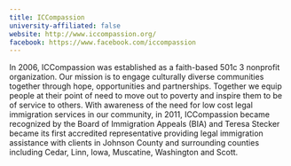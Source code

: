```yaml
---
title: ICCompassion
university-affiliated: false
website: http://www.iccompassion.org/
facebook: https://www.facebook.com/iccompassion
---
```


In 2006, ICCompassion was established as a faith-based 501c 3 nonprofit organization. Our mission is to engage culturally diverse communities together through hope, opportunities and partnerships. Together we equip people at their point of need to move out to poverty and inspire them to be of service to others. With awareness of the need for low cost legal immigration services in our community, in 2011, ICCompassion became recognized by the Board of Immigration Appeals (BIA) and Teresa Stecker became its first accredited representative providing legal immigration assistance with clients in Johnson County and surrounding counties including Cedar, Linn, Iowa, Muscatine, Washington and Scott.
